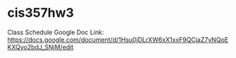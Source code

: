 # cis357hw3
Class Schedule Google Doc Link:<br/>https://docs.google.com/document/d/1Hsu0jDLrXW6xX1xxF9QCjaZ7yNQoEKXQyo2bdJ_SNjM/edit
